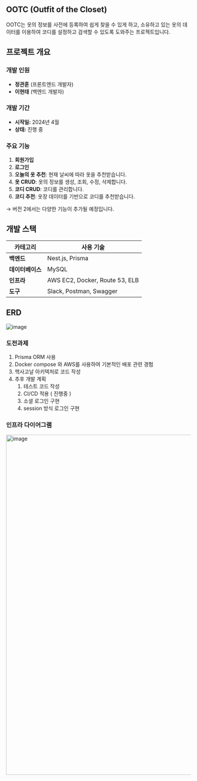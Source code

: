 ## OOTC (Outfit of the Closet)

OOTC는 옷의 정보를 사전에 등록하여 쉽게 찾을 수 있게 하고, 소유하고 있는 옷의 데이터를 이용하여 코디를 설정하고 검색할 수 있도록 도와주는 프로젝트입니다.

## 프로젝트 개요

### 개발 인원
- **정관훈** (프론트엔드 개발자)
- **이현태** (백엔드 개발자)

### 개발 기간
- **시작일:** 2024년 4월
- **상태:** 진행 중

### 주요 기능
1. **회원가입**
2. **로그인**
3. **오늘의 옷 추천**: 현재 날씨에 따라 옷을 추천받습니다.
4. **옷 CRUD**: 옷의 정보를 생성, 조회, 수정, 삭제합니다.
5. **코디 CRUD**: 코디를 관리합니다.
6. **코디 추천**: 옷장 데이터를 기반으로 코디를 추천받습니다.

→ 버전 2에서는 다양한 기능이 추가될 예정입니다.

## 개발 스택

| 카테고리 | 사용 기술 |
| -------- | ----------------- |
| **백엔드** | Nest.js, Prisma |
| **데이터베이스** | MySQL |
| **인프라** | AWS EC2, Docker, Route 53, ELB |
| **도구** | Slack, Postman, Swagger |

## ERD


![image](https://github.com/OOTC-project/OOTC-BE/assets/50650892/91f6a51f-7745-44cc-a326-90a3ab2e6965)


### 도전과제

1. Prisma ORM 사용
2. Docker compose 와 AWS를 사용하여 기본적인 배포 관련 경험
3. 헥사고날 아키텍처로 코드 작성
4. 추후 개발 계획
    1. 테스트 코드 작성
    2. CI/CD 적용 ( 진행중 )
    3. 소셜 로그인 구현
    4. session 방식 로그인 구현

### 인프라 다이어그램
<img width="928" alt="image" src="https://github.com/OOTC-project/OOTC-BE/assets/50650892/37ab3970-fa24-4066-84b0-70f3af4b9888">


